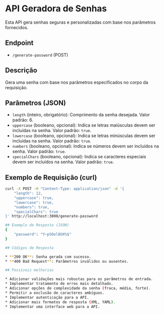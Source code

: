 # API Geradora de Senhas

Esta API gera senhas seguras e personalizadas com base nos parâmetros fornecidos.

## Endpoint

* `/generate-password` (POST)

## Descrição

Gera uma senha com base nos parâmetros especificados no corpo da requisição.

## Parâmetros (JSON)

* `length` (inteiro, obrigatório): Comprimento da senha desejada. Valor padrão: 6.
* `uppercase` (booleano, opcional): Indica se letras maiúsculas devem ser incluídas na senha. Valor padrão: `true`.
* `lowercase` (booleano, opcional): Indica se letras minúsculas devem ser incluídas na senha. Valor padrão: `true`.
* `numbers` (booleano, opcional): Indica se números devem ser incluídos na senha. Valor padrão: `true`.
* `specialChars` (booleano, opcional): Indica se caracteres especiais devem ser incluídos na senha. Valor padrão: `true`.

## Exemplo de Requisição (curl)

```bash
curl -X POST -H "Content-Type: application/json" -d '{
    "length": 12,
    "uppercase": true,
    "lowercase": true,
    "numbers": true,
    "specialChars": true
}' http://localhost:3000/generate-password

## Exemplo de Resposta (JSON)
{
    "password": "Y~pSOel8UX%$"
}

## Códigos de Resposta

* **200 OK**: Senha gerada com sucesso.
* **400 Bad Request**: Parâmetros inválidos ou ausentes.

## Possíveis melhorias

* Adicionar validações mais robustas para os parâmetros de entrada.
* Implementar tratamento de erros mais detalhado.
* Adicionar opções de complexidade da senha (fraca, média, forte).
* Permitir a exclusão de caracteres ambíguos.
* Implementar autenticação para a API.
* Adicionar mais formatos de resposta (XML, YAML).
* Implementar uma interface web para a API.

